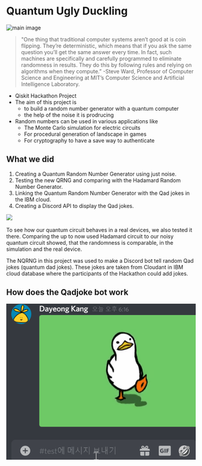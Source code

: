 # Quantum Ugly Duckling

![main image](https://user-images.githubusercontent.com/62553200/95587358-ea6a7580-0a7c-11eb-991b-278c625da3de.png)

>"One thing that traditional computer systems aren’t good at is coin flipping. They’re deterministic, which means that if you ask the same question you’ll get the same answer every time. In fact, such machines are specifically and carefully programmed to eliminate randomness in results. They do this by following rules and relying on algorithms when they compute.” -Steve Ward, Professor of Computer Science and Engineering at MIT’s Computer Science and Artificial Intelligence Laboratory.

- Qiskit Hackathon Project
- The aim of this project is
  - to build a random number generator with a quantum computer
  - the help of the noise it is prodrucing
- Random numbers can be used in various applications like 
  - The Monte Carlo simulation for electric circuits
  - For procedural generation of landscape in games
  - For cryptography to have a save way to authenticate

## What we did

1. Creating a Quantum Random Number Generator using just noise.
2. Testing the new QRNG and comparing with the Hadamard Random Number Generator.
3. Linking the Quantum Random Number Generator with the Qad jokes in the IBM cloud.
4. Creating a Discord API to display the Qad jokes.

<img src="https://user-images.githubusercontent.com/62553200/95588812-da539580-0a7e-11eb-949e-0f90c8be7f4b.png" width="700">

To see how our quantum circuit behaves in a real devices, we also tested it there.
Comparing the up to now used Hadamard circuit to our noisy quantum circuit showed, that the randomness is comparable, in the simulation and the real device.

The NQRNG in this project was used to make a Discord bot tell random Qad jokes (quantum dad jokes). These jokes are taken from Cloudant in IBM cloud database where the participants of the Hackathon could add jokes.

## How does the Qadjoke bot work

![bot](images/discord_test.gif)
